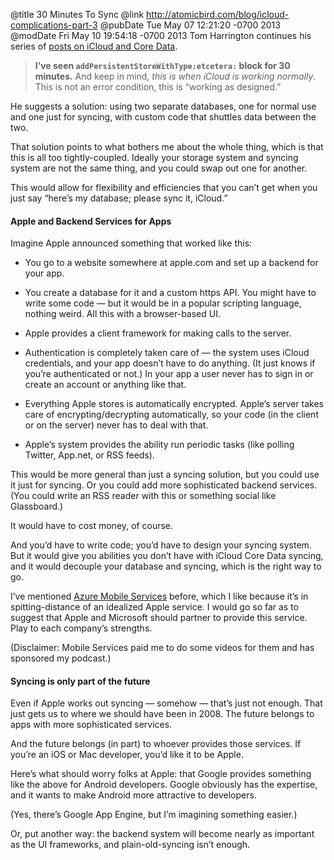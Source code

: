 @title 30 Minutes To Sync
@link http://atomicbird.com/blog/icloud-complications-part-3
@pubDate Tue May 07 12:21:20 -0700 2013
@modDate Fri May 10 19:54:18 -0700 2013
Tom Harrington continues his series of <a href="http://atomicbird.com/blog/icloud-complications-part-3">posts on iCloud and Core Data</a>.

><strong>I’ve seen <code>addPersistentStoreWithType:&#8203;etcetera:</code> block for 30 minutes.</strong> And keep in mind, <em>this is when iCloud is working normally</em>. This is not an error condition, this is “working as designed.”

He suggests a solution: using two separate databases, one for normal use and one just for syncing, with custom code that shuttles data between the two.

That solution points to what bothers me about the whole thing, which is that this is all too tightly-coupled. Ideally your storage system and syncing system are not the same thing, and you could swap out one for another.

This would allow for flexibility and efficiencies that you can’t get when you just say “here’s my database; please sync it, iCloud.”

#### Apple and Backend Services for Apps

Imagine Apple announced something that worked like this:

- You go to a website somewhere at apple.com and set up a backend for your app.

- You create a database for it and a custom https API. You might have to write some code — but it would be in a popular scripting language, nothing weird. All this with a browser-based UI.

- Apple provides a client framework for making calls to the server.

- Authentication is completely taken care of — the system uses iCloud credentials, and your app doesn’t have to do anything. (It just knows if you’re authenticated or not.) In your app a user never has to sign in or create an account or anything like that.

- Everything Apple stores is automatically encrypted. Apple’s server takes care of encrypting/decrypting automatically, so your code (in the client or on the server) never has to deal with that.

- Apple’s system provides the ability run periodic tasks (like polling Twitter, App.net, or RSS feeds).

This would be more general than just a syncing solution, but you could use it just for syncing. Or you could add more sophisticated backend services. (You could write an RSS reader with this or something social like Glassboard.)

It would have to cost money, of course.

And you’d have to write code; you’d have to design your syncing system. But it would give you abilities you don’t have with iCloud Core Data syncing, and it would decouple your database and syncing, which is the right way to go.

I’ve mentioned <a href="http://www.windowsazure.com/ios">Azure Mobile Services</a> before, which I like because it’s in spitting-distance of an idealized Apple service. I would go so far as to suggest that Apple and Microsoft should partner to provide this service. Play to each company’s strengths.

(Disclaimer: Mobile Services paid me to do some videos for them and has sponsored my podcast.)

#### Syncing is only part of the future

Even if Apple works out syncing — somehow — that’s just not enough. That just gets us to where we should have been in 2008. The future belongs to apps with more sophisticated services.

And the future belongs (in part) to whoever provides those services. If you’re an iOS or Mac developer, you’d like it to be Apple.

Here’s what should worry folks at Apple: that Google provides something like the above for Android developers. Google obviously has the expertise, and it wants to make Android more attractive to developers.

(Yes, there’s Google App Engine, but I’m imagining something easier.)

Or, put another way: the backend system will become nearly as important as the UI frameworks, and plain-old-syncing isn’t enough.

